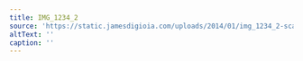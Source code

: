 ```yaml
---
title: IMG_1234_2
source: 'https://static.jamesdigioia.com/uploads/2014/01/img_1234_2-scaled.jpg'
altText: ''
caption: ''
---
```


